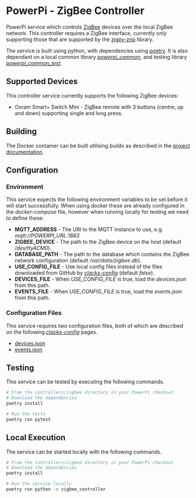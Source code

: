 # PowerPi - ZigBee Controller

PowerPi service which controls [ZigBee](https://en.wikipedia.org/wiki/Zigbee) devices over the local ZigBee network. This controller requires a ZigBee interface, currently only supporting those that are supported by the [zigpy-znp](https://github.com/zigpy/zigpy-znp) library.

The service is built using python, with dependencies using [poetry](https://python-poetry.org/). It is also dependant on a local common library [_powerpi_common_](../../common/python/README.md), and testing library [_powerpi_common_test_](../../common/pytest/README.md).

## Supported Devices

This controller service currently supports the following ZigBee devices:

- Osram Smart+ Switch Mini - ZigBee remote with 3 buttons (centre, up and down) supporting single and long press.

## Building

The Docker container can be built utilising _buildx_ as described in the [project documentation](../../README.md#Building).

## Configuration

### Environment

This service expects the following environment variables to be set before it will start successfully. When using docker these are already configured in the _docker-compose_ file, however when running locally for testing we need to define these:

-   **MQTT_ADDRESS** - The URI to the MQTT instance to use, e.g. _mqtt://POWERPI_URL:1883_
-   **ZIGBEE_DEVICE** - The path to the ZigBee device on the host (default _/dev/ttyACM0_).
-   **DATABASE_PATH** - The path to the database which contains the ZigBee network configuration (default _/var/data/zigbee.db_).
-   **USE_CONFIG_FILE** - Use local config files instead of the files downloaded from GitHub by [_clacks-config_](../../clacks-config/README.md) (default _false_).
-   **DEVICES_FILE** - When _USE_CONFIG_FILE_ is true, load the _devices.json_ from this path.
-   **EVENTS_FILE** - When _USE_CONFIG_FILE_ is true, load the _events.json_ from this path.

### Configuration Files

This service requires two configuration files, both of which are described on the following [_clacks-config_](../../clacks-config/README.md) pages.

-   [devices.json](../../clacks-config/README.md#devices.json)
-   [events.json](../../clacks-config/README.md#events.json)

## Testing

This service can be tested by executing the following commands.

```bash
# From the controllers/zigbee directory in your PowerPi checkout
# Download the dependencies
poetry install

# Run the tests
poetry run pytest
```

## Local Execution

The service can be started locally with the following commands.

```bash
# From the controllers/zigbee directory in your PowerPi checkout
# Download the dependencies
poetry install

# Run the service locally
poetry run python -m zigbee_controller
```
